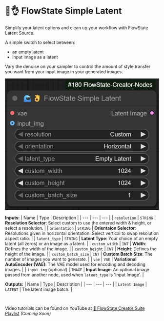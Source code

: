 # 🌊👌 FlowState Simple Latent

Simplify your latent options and clean up your workflow with FlowState Latent Source.

A simple switch to select between:
 - an empty latent
 - input image as a latent
 
Vary the denoise on your sampler to control the amount of style transfer you want from your input image in your generated images.
<p align="center">
  <img width='650' src='https://github.com/flowstateeng/FlowState-Creator-Nodes/blob/main/imgs/FlowState%20Simple%20Latent.png' alt='FS Simple Latent Image'/>
</p>

**Inputs:**
| Name | Type | Description |
| --- | --- | --- |
| `resolution` | `STRING` | **Resolution Selector**: Select custom to use the entered width & height, or select a resolution. |
| `orientation` | `STRING` | **Orientaion Selector**: Resolutions given in horizontal orientation. Select vertical to swap resolution aspect ratio. |
| `latent_type` | `STRING` | **Latent Type**: Your choice of an empty latent (all zeros) or an image as a latent. |
| `custom_width` | `INT` | **Width**: Defines the width of the image. |
| `custom_height` | `INT` | **Height**: Defines the height of the image. |
| `custom_batch_size` | `INT` | **Custom Batch Size**: The number of images you want to generate. |
| `vae` | `VAE` | **Variational AutoEncoder (VAE)**: The VAE model used for encoding and decoding images. |
| `input_img` (optional) | `IMAGE` | **Input Image**: An optional image passed from another node, used when `latent_type` is 'Input Image'. |

**Outputs:**
| Name | Type | Description |
| --- | --- | --- |
| `Latent Image` | `LATENT` | The latent image batch. |

<br/>

Video tutorials can be found on YouTube at [🌊 FlowState Creator Suite Playlist](https://www.youtube.com/playlist?list=PLopF-DMGUFkTulZRkSpRmKFcTENKFicws) *(Coming Soon)*

